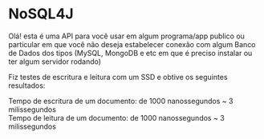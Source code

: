 # NoSQL4J
Olá! esta é uma API para você usar em algum programa/app publico ou particular em que você não deseja estabelecer conexão com algum Banco de Dados dos tipos (MySQL, MongoDB e etc em que é preciso instalar ou ter algum servidor rodando)

Fiz testes de escritura e leitura com um SSD e obtive os seguintes resultados:

Tempo de escritura de um documento: de 1000 nanossegundos ~ 3 milissegundos      
Tempo de leitura de um documento: de 1000 nanossegundos ~ 3 milissegundos

